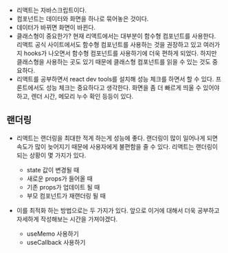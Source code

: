 - 리액트는 자바스크립트이다.
- 컴포넌트는 데이터와 화면을 하나로 묶어놓은 것이다. 
- 데이터가 바뀌면 화면이 바뀐다. 
- 클래스형이 중요한가? 현재 리액트에서는 대부분이 함수형 컴포넌트를 사용한다. 리액트 공식 사이트에서도 함수형 컴포넌트를 사용하는 것을 권장하고 있고 여러가지 hooks가 나오면서 함수형 컴포넌트를 사용하기에 더욱 편하게 되었다. 하지만 클래스형을 사용하는 곳도 있기 때문에 클래스형 컴포넌트를 읽을 수 있는 것도 중요하다.
- 리액트를 공부하면서 react dev tools를 설치해 성능 체크를 하면서 할 수 있다. 프론트에서도 성능 체크는 중요하다고 생각한다. 화면을 좀 더 빠르게 띄울 수 있어야 하고, 렌더 시간, 메모리 누수 확인 등등이 있다.

## 랜더링
- 리액트는 랜더링을 최대한 적게 하는게 성능에 좋다. 랜더링이 많이 일어나게 되면 속도가 많이 늦어지기 때문에 사용자에게 불편함을 줄 수 있다. 리액트는 랜더링이 되는 상황이 몇 가지가 있다.
  - state 값이 변경될 때
  - 새로운 props가 들어올 때
  - 기존 props가 업데이트 될 때
  - 부모 컴포넌트가 재랜더링 될 때 

- 이를 최적화 하는 방법으로는 두 가지가 있다. 앞으로 이거에 대해서 더욱 공부하고 자세하게 작성해보는 시간을 가져야겠다.
  - useMemo 사용하기
  - useCallback 사용하기 
